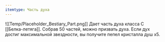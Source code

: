 ```yaml
---
itemtype: Часть духа
---
```

![[Temp/Placeholder_Bestiary_Part.png]]
Дает часть духа класса C [[Белка-летяга]]. Собрав 50 частей, можно призвать духа. Если дух достиг максимальной звездности, вы получите пепел кристалла душ х5.
